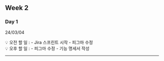 ## Week 2


### Day 1 
24/03/04
<aside>
💡 오전 할 일 :
 - Jira 스프린트 시작
 - 피그마 수정
</aside>

<aside>
💡 오후 할 일 : 
 - 피그마 수정
 - 기능 명세서 작성
</aside>

---
